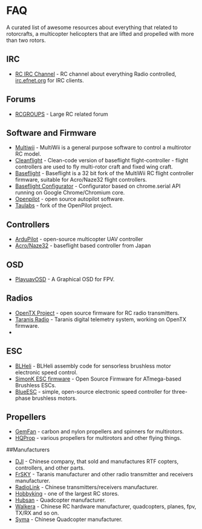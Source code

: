 # FAQ

A curated list of awesome resources about everything that related to rotorcrafts,
a multicopter helicopters that are lifted and propelled with more than two rotors.

## IRC
 - [RC IRC Channel](http://chat.efnet.org/) - RC channel about everything Radio controlled, [irc.efnet.org](irc.efnet.org) for IRC clients.

## Forums
 - [RCGROUPS](http://www.rcgroups.com/forums/index.php) - Large RC related forum 

## Software and Firmware
 - [Multiwii](http://www.multiwii.com/) - MultiWii is a general purpose software to control a multirotor RC model.
 - [Cleanflight](https://github.com/cleanflight/cleanflight) - Clean-code version of baseflight flight-controller - flight controllers are used to fly multi-rotor craft and fixed wing craft.
 - [Baseflight](https://github.com/multiwii/baseflight) -  Baseflight is a 32 bit fork of the MultiWii RC flight controller firmware, suitable for Acro/Naze32 flight controllers.
 - [Baseflight Configurator](https://github.com/multiwii/baseflight-configurator) - Configurator based on chrome.serial API running on Google Chrome/Chromium core.
 - [Openpilot](http://www.openpilot.org/) - open source autopilot software.
 - [Taulabs](https://github.com/TauLabs/TauLabs) - fork of the OpenPilot project.

## Controllers  
  - [ArduPilot](http://copter.ardupilot.com/) - open-source multicopter UAV controller
  - [Acro/Naze32](http://www.multiwii.com/forum/viewtopic.php?f=22&t=2387) - baseflight based controller from Japan

## OSD
  - [PlayuavOSD](https://github.com/PlayUAV/PlayuavOSD) - A Graphical OSD for FPV.

## Radios
  - [OpenTX Project](https://github.com/opentx/opentx) - open source firmware for RC radio transmitters.
  - [Taranis Radio](http://www.frsky-rc.com/product/product.php?cate_id=20&cate_name=Radios) - Taranis digital telemetry system, working on OpenTX firmware.
  -
## ESC
 - [BLHeli](https://github.com/bitdump/BLHeli) - BLHeli assembly code for sensorless brushless motor electronic speed control.
 - [SimonK ESC firmware](https://github.com/sim-/tgy) - Open Source Firmware for ATmega-based Brushless ESCs.
 - [BlueESC](https://github.com/bluerobotics/BlueESC) - simple, open-source electronic speed controller for three-phase brushless motors.

## Propellers
 - [GemFan](http://www.gemfanhobby.com/En) - carbon and nylon propellers and spinners for multirotors.
 - [HQProp](http://www.hqprop.com/) - various propellers for multirotors and other flying things.

##Manufacturers
 - [DJI](http://www.dji.com/) - Chinese company, that sold and manufactures RTF copters, controllers, and other parts.
 - [FrSKY](http://www.frsky-rc.com) - Taranis manufacturer and other radio transmitter and receivers manufacturer.
 - [RadioLink](http://www.radiolink.com.cn/doce/) - Chinese transmitters/receivers manufacturer.
 - [Hobbyking](http://www.hobbyking.com) - one of the largest RC stores.
 - [Hubsan](http://www.hubsan.com/) - Quadcopter manufacturer.
 - [Walkera](http://www.walkera.com.hk/) - Chinese RC hardware manufacturer, quadcopters, planes, fpv, TX/RX and so on.
 - [Syma](http://www.symatoys.com/) - Chinese Quadcopter manufacturer.
